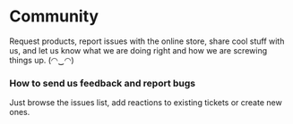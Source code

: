# Community

Request products, report issues with the online store, share cool stuff with us, and let us know what we are doing right and how we are screwing things up. (◠‿◠)

### How to send us feedback and report bugs

Just browse the issues list, add reactions to existing tickets or create new ones. 
